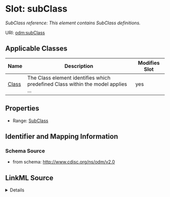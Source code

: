 # Slot: subClass


_SubClass reference: This element contains SubClass definitions._



URI: [odm:subClass](http://www.cdisc.org/ns/odm/v2.0/subClass)



<!-- no inheritance hierarchy -->




## Applicable Classes

| Name | Description | Modifies Slot |
| --- | --- | --- |
[Class](Class.md) | The Class element identifies which predefined Class within the model applies ... |  yes  |







## Properties

* Range: [SubClass](SubClass.md)





## Identifier and Mapping Information







### Schema Source


* from schema: http://www.cdisc.org/ns/odm/v2.0




## LinkML Source

<details>
```yaml
name: subClass
description: 'SubClass reference: This element contains SubClass definitions.'
from_schema: http://www.cdisc.org/ns/odm/v2.0
rank: 1000
alias: subClass
domain_of:
- Class
range: SubClass

```
</details>